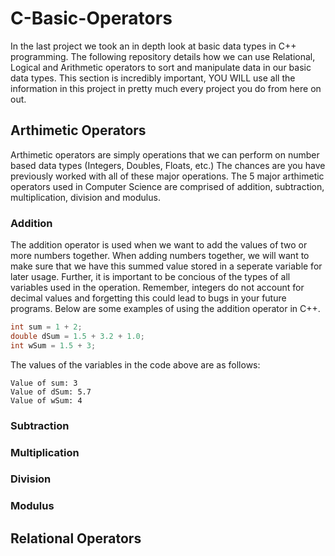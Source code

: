 # C-Basic-Operators
In the last project we took an in depth look at basic data types in C++ programming. The following repository details how we can use Relational, Logical and Arithmetic operators to sort and manipulate data in our basic data types. This section is incredibly important, YOU WILL use all the information in this project in pretty much every project you do from here on out.

## Arthimetic Operators
Arthimetic operators are simply operations that we can perform on number based data types (Integers, Doubles, Floats,  etc.) The chances are you have previously worked with all of these major operations. The 5 major arthimetic operators used in Computer Science are comprised of addition, subtraction, multiplication, division and modulus. 

### Addition
The addition operator is used when we want to add the values of two or more numbers together. When adding numbers together, we will want to make sure that we have this summed value stored in a seperate variable for later usage. Further, it is important to be concious of the types of all variables used in the operation. Remember, integers do not account for decimal values and forgetting this could lead to bugs in your future programs. Below are some examples of using the addition operator in C++.

```c++
int sum = 1 + 2;
double dSum = 1.5 + 3.2 + 1.0;
int wSum = 1.5 + 3;
```

The values of the variables in the code above are as follows:

```
Value of sum: 3
Value of dSum: 5.7
Value of wSum: 4
```

### Subtraction


### Multiplication


### Division


### Modulus


## Relational Operators
